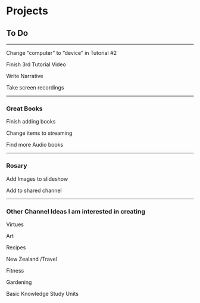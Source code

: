 # Projects
## To Do
***

Change “computer” to “device” in Tutorial #2

Finish 3rd Tutorial Video

Write Narrative

Take screen recordings

***


### Great Books

Finish adding books

Change items to streaming

Find more Audio books

***

### Rosary

Add Images to slideshow

Add to shared channel

***

### Other Channel Ideas I am interested in creating

Virtues

Art

Recipes

New Zealand /Travel

Fitness

Gardening

Basic Knowledge Study Units